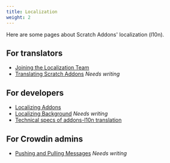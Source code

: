 ```yaml
---
title: Localization
weight: 2
---
```


Here are some pages about Scratch Addons' localization (l10n).

## For translators
- [Joining the Localization Team](joining-the-localization-team)
- [Translating Scratch Addons](translating-scratch-addons) _Needs writing_

## For developers
- [Localizing Addons](localizing-addons)
- [Localizing Background](localizing-background) _Needs writing_
- [Technical specs of addons-l10n translation](https://github.com/ScratchAddons/ScratchAddons/blob/master/addons-l10n/README.md)

## For Crowdin admins
- [Pushing and Pulling Messages](pushing-and-pulling-messages) _Needs writing_
